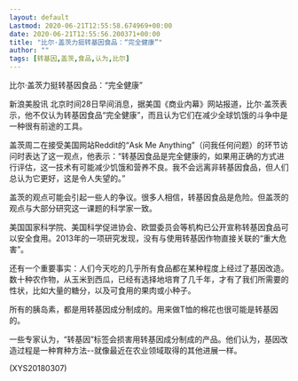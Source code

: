 ```yaml
---
layout: default
Lastmod: 2020-06-21T12:55:58.674969+00:00
date: 2020-06-21T12:55:56.200371+00:00
title: "比尔·盖茨力挺转基因食品：“完全健康”"
author: ""
tags: [转基因,盖茨,食品,认为,比尔]
---
```


比尔·盖茨力挺转基因食品：“完全健康”

新浪美股讯 北京时间28日早间消息，据美国《商业内幕》网站报道，比尔·盖茨表示，他不仅认为转基因食品“完全健康”，而且认为它们在减少全球饥饿的斗争中是一种很有前途的工具。

盖茨周二在接受美国网站Reddit的“Ask Me Anything”（问我任何问题）的环节访问时表达了这一观点，他表示：“转基因食品是完全健康的，如果用正确的方式进行评估，这一技术有可能减少饥饿和营养不良。我不会远离非转基因食品，但人们总认为它更好，这是令人失望的。”

盖茨的观点可能会引起一些人的争议。很多人相信，转基因食品是危险。但盖茨的观点与大部分研究这一课题的科学家一致。

美国国家科学院、美国科学促进协会、欧盟委员会等机构已公开宣称转基因食品可以安全食用。2013年的一项研究发现，没有与使用转基因作物直接关联的“重大危害”。

还有一个重要事实：人们今天吃的几乎所有食品都在某种程度上经过了基因改造。数十种农作物，从玉米到西瓜，已经有选择地培育了几千年，才有了我们所需要的性状，比如大量的糖分，以及可食用的果肉或小种子。

所有的胰岛素，都是用转基因成分制成的。用来做T恤的棉花也很可能是转基因的。

一些专家认为，“转基因”标签会损害用转基因成分制成的产品。他们认为，基因改造过程是一种育种方法--就像最近在农业领域取得的其他进展一样。

(XYS20180307)

